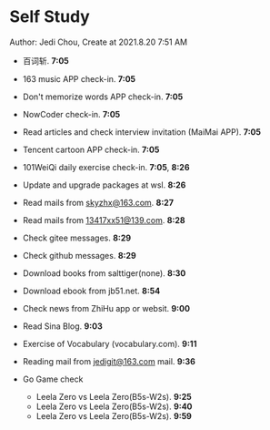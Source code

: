 # Self Study

Author: Jedi Chou, Create at 2021.8.20 7:51 AM

* 百词斩. **7:05**
* 163 music APP check-in. **7:05**
* Don't memorize words APP check-in. **7:05**
* NowCoder check-in. **7:05**
* Read articles and check interview invitation (MaiMai APP). **7:05**
* Tencent cartoon APP check-in. **7:05**
* 101WeiQi daily exercise check-in. **7:05**, **8:26**

* Update and upgrade packages at wsl. **8:26**
* Read mails from skyzhx@163.com. **8:27**
* Read mails from 13417xx51@139.com. **8:28**
* Check gitee messages. **8:29**
* Check github messages. **8:29**
* Download books from salttiger(none). **8:30**
* Download ebook from jb51.net. **8:54**
* Check news from ZhiHu app or websit. **9:00**
* Read Sina Blog. **9:03**
* Exercise of Vocabulary (vocabulary.com). **9:11**

* Reading mail from jedigit@163.com mail. **9:36**
* Go Game check
  * Leela Zero vs Leela Zero(B5s-W2s). **9:25**
  * Leela Zero vs Leela Zero(B5s-W2s). **9:40**
  * Leela Zero vs Leela Zero(B5s-W2s). **9:59**
